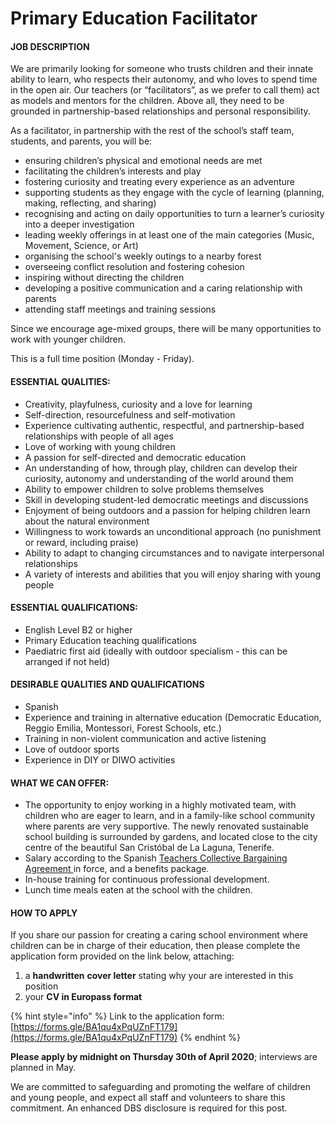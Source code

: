 # Primary Education Facilitator



#### **JOB DESCRIPTION**

We are primarily looking for someone who trusts children and their innate ability to learn, who respects their autonomy, and who loves to spend time in the open air. Our teachers \(or “facilitators”, as we prefer to call them\) act as models and mentors for the children. Above all, they need to be grounded in partnership-based relationships and personal responsibility.

As a facilitator, in partnership with the rest of the school’s staff team, students, and parents, you will be:

* ensuring children’s physical and emotional needs are met
* facilitating the children’s interests and play
* fostering curiosity and treating every experience as an adventure
* supporting students as they engage with the cycle of learning \(planning, making, reflecting, and sharing\)
* recognising and acting on daily opportunities to turn a learner’s curiosity into a deeper investigation
* leading weekly offerings in at least one of the main categories \(Music, Movement, Science, or Art\)
* organising the school's weekly outings to a nearby forest
* overseeing conflict resolution and fostering cohesion
* inspiring without directing the children
* developing a positive communication and a caring relationship with parents
* attending staff meetings and training sessions

Since we encourage age-mixed groups, there will be many opportunities to work with younger children. 

This is a full time position \(Monday - Friday\).

#### **ESSENTIAL QUALITIES:** 

* Creativity, playfulness, curiosity and a love for learning
* Self-direction, resourcefulness and self-motivation
* Experience cultivating authentic, respectful, and partnership-based relationships with people of all ages
* Love of working with young children
* A passion for self-directed and democratic education
* An understanding of how, through play, children can develop their curiosity, autonomy and understanding of the world around them
* Ability to empower children to solve problems themselves
* Skill in developing student-led democratic meetings and discussions
* Enjoyment of being outdoors and a passion for helping children learn about the natural environment
* Willingness to work towards an unconditional approach \(no punishment or reward, including praise\)
* Ability to adapt to changing circumstances and to navigate interpersonal relationships
* A variety of interests and abilities that you will enjoy sharing with young people

#### **ESSENTIAL QUALIFICATIONS:**

* English Level B2 or higher
* Primary Education teaching qualifications 
* Paediatric first aid \(ideally with outdoor specialism - this can be arranged if not held\)

#### **DESIRABLE QUALITIES AND QUALIFICATIONS**

* Spanish
* Experience and training in alternative education \(Democratic Education, Reggio Emilia, Montessori, Forest Schools, etc.\)
* Training in non-violent communication and active listening
* Love of outdoor sports
* Experience in DIY or DIWO activities

#### **WHAT WE CAN OFFER:**

* The opportunity to enjoy working in a highly motivated team, with children who are eager to learn, and in a family-like school community where parents are very supportive. The newly renovated sustainable school building is surrounded by gardens, and located close to the city centre of the beautiful San Cristóbal de La Laguna, Tenerife.
* Salary according to the Spanish [Teachers Collective Bargaining Agreement ](https://www.boe.es/eli/es/res/2018/07/02/%282%29)in force, and a benefits package.
* In-house training for continuous professional development.
* Lunch time meals eaten at the school with the children.

#### **HOW TO APPLY**

If you share our passion for creating a caring school environment where children can be in charge of their education, then please complete the application form provided on the link below, attaching:

1. a **handwritten** **cover letter** stating why your are interested in this position
2. your **CV in Europass format**

{% hint style="info" %}
Link to the application form: [https://forms.gle/BA1qu4xPqUZnFT179](https://forms.gle/BA1qu4xPqUZnFT179)
{% endhint %}

**Please apply by midnight on Thursday 30th of April 2020**; interviews are planned in May.

We are committed to safeguarding and promoting the welfare of children and young people, and expect all staff and volunteers to share this commitment.  An enhanced DBS disclosure is required for this post.

